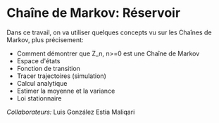 # Chaîne de Markov: Réservoir

Dans ce travail, on va utiliser quelques concepts vu sur les Chaînes de Markov, plus précisement:

- Comment démontrer que Z_n, n>=0 est une Chaîne de Markov
- Espace d'états
- Fonction de transition
- Tracer trajectoires (simulation) 
- Calcul analytique
- Estimer la moyenne et la variance
- Loi stationnaire

*Collaborateurs:*
Luis González
Estia Maliqari
